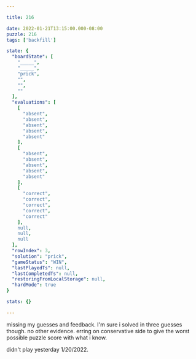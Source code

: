 ```yaml
---

title: 216

date: 2022-01-21T13:15:00.000-08:00
puzzle: 216
tags: ['backfill']

state: {
  "boardState": [
    "_____",
    "_____",
    "prick",
    "",
    "",
    ""
  ],
  "evaluations": [
    [
      "absent",
      "absent",
      "absent",
      "absent",
      "absent"
    ],
    [
      "absent",
      "absent",
      "absent",
      "absent",
      "absent"
    ],
    [
      "correct",
      "correct",
      "correct",
      "correct",
      "correct"
    ],
    null,
    null,
    null
  ],
  "rowIndex": 3,
  "solution": "prick",
  "gameStatus": "WIN",
  "lastPlayedTs": null,
  "lastCompletedTs": null,
  "restoringFromLocalStorage": null,
  "hardMode": true
}

stats: {}

---
```


<!-- more -->

missing my guesses and feedback. I'm sure i solved in three guesses though. no other evidence. erring on conservative side to give the worst possible puzzle score with what i know.

didn't play yesterday 1/20/2022.
